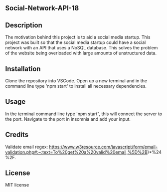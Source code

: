## Social-Network-API-18


## Description

The motivation behind this project is to aid a social media startup. This project was built so that the social media startup could have a social network with an API that uses a NoSQL database. This solves the problem of the website being overloaded with large amounts of unstructured data.

## Installation 

Clone the repository into VSCode. Open up a new terminal and in the command line type 'npm start' to install all necessary dependencies.


## Usage

In the terminal command line type 'npm start", this will connect the server to the port. Navigate to the port in insomnia and add your input.

## Credits

Validate email regex: https://www.w3resource.com/javascript/form/email-validation.php#:~:text=To%20get%20a%20valid%20email,%5D%2B)*%24%2F. 


## License

MIT license